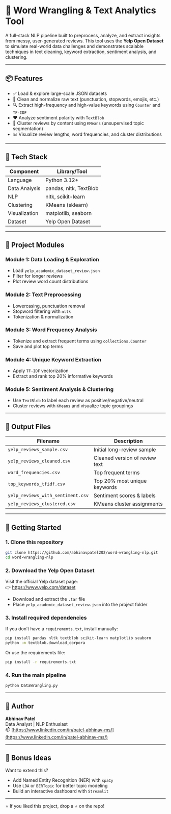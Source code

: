 # 🧠 Word Wrangling & Text Analytics Tool

A full-stack NLP pipeline built to preprocess, analyze, and extract insights from messy, user-generated reviews. This tool uses the **Yelp Open Dataset** to simulate real-world data challenges and demonstrates scalable techniques in text cleaning, keyword extraction, sentiment analysis, and clustering.

---

## 📦 Features

- ✅ Load & explore large-scale JSON datasets  
- 🧹 Clean and normalize raw text (punctuation, stopwords, emojis, etc.)  
- 🔍 Extract high-frequency and high-value keywords using `Counter` and `TF-IDF`  
- ❤️ Analyze sentiment polarity with `TextBlob`  
- 🔄 Cluster reviews by content using `KMeans` (unsupervised topic segmentation)  
- 📊 Visualize review lengths, word frequencies, and cluster distributions  

---

## 🔧 Tech Stack

| Component     | Library/Tool           |
|---------------|------------------------|
| Language      | Python 3.12+           |
| Data Analysis | pandas, nltk, TextBlob |
| NLP           | nltk, scikit-learn     |
| Clustering    | KMeans (sklearn)       |
| Visualization | matplotlib, seaborn    |
| Dataset       | Yelp Open Dataset      |

---

## 🧪 Project Modules

### Module 1: Data Loading & Exploration
- Load `yelp_academic_dataset_review.json`
- Filter for longer reviews
- Plot review word count distributions

### Module 2: Text Preprocessing
- Lowercasing, punctuation removal
- Stopword filtering with `nltk`
- Tokenization & normalization

### Module 3: Word Frequency Analysis
- Tokenize and extract frequent terms using `collections.Counter`
- Save and plot top terms

### Module 4: Unique Keyword Extraction
- Apply `TF-IDF` vectorization
- Extract and rank top 20% informative keywords

### Module 5: Sentiment Analysis & Clustering
- Use `TextBlob` to label each review as positive/negative/neutral
- Cluster reviews with `KMeans` and visualize topic groupings

---

## 📂 Output Files

| Filename                          | Description                      |
|----------------------------------|----------------------------------|
| `yelp_reviews_sample.csv`        | Initial long-review sample       |
| `yelp_reviews_cleaned.csv`       | Cleaned version of review text   |
| `word_frequencies.csv`           | Top frequent terms               |
| `top_keywords_tfidf.csv`         | Top 20% most unique keywords     |
| `yelp_reviews_with_sentiment.csv`| Sentiment scores & labels        |
| `yelp_reviews_clustered.csv`     | KMeans cluster assignments       |

---

## 🚀 Getting Started

### 1. Clone this repository

```bash
git clone https://github.com/abhinavpatel202/word-wrangling-nlp.git
cd word-wrangling-nlp
```

### 2. Download the Yelp Open Dataset

Visit the official Yelp dataset page:  
👉 https://www.yelp.com/dataset

- Download and extract the `.tar` file  
- Place `yelp_academic_dataset_review.json` into the project folder

### 3. Install required dependencies

If you don’t have a `requirements.txt`, install manually:

```bash
pip install pandas nltk textblob scikit-learn matplotlib seaborn
python -m textblob.download_corpora
```

Or use the requirements file:

```bash
pip install -r requirements.txt
```

### 4. Run the main pipeline

```bash
python DataWrangling.py
```

---

## 📌 Author

**Abhinav Patel**  
Data Analyst | NLP Enthusiast  
📫 [https://www.linkedin.com/in/patel-abhinav-ms/](https://www.linkedin.com/in/patel-abhinav-ms/)

---

## 🧠 Bonus Ideas

Want to extend this?

- Add Named Entity Recognition (NER) with `spaCy`  
- Use `LDA` or `BERTopic` for better topic modeling  
- Build an interactive dashboard with `Streamlit`

---

⭐ If you liked this project, drop a ⭐ on the repo!










